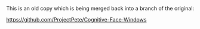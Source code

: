 This is an old copy which is being merged back into a branch of the original:

https://github.com/ProjectPete/Cognitive-Face-Windows

